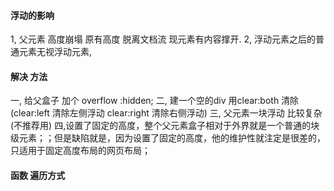 #### 浮动的影响
1, 父元素 高度崩塌 原有高度 脱离文档流   现元素有内容撑开.
2, 浮动元素之后的普通元素无视浮动元素,
#### 解决  方法
一, 给父盒子 加个 overflow :hidden;
二, 建一个空的div 用clear:both 清除  (clear:left  清除左侧浮动   clear:right 清除右侧浮动)
三, 父元素一块浮动 比较复杂  (不推荐用)
四,设置了固定的高度，整个父元素盒子相对于外界就是一个普通的块级元素；；但是缺陷就是，因为设置了固定的高度，他的维护性就注定是很差的，只适用于固定高度布局的网页布局；
#### 函数 遍历方式

